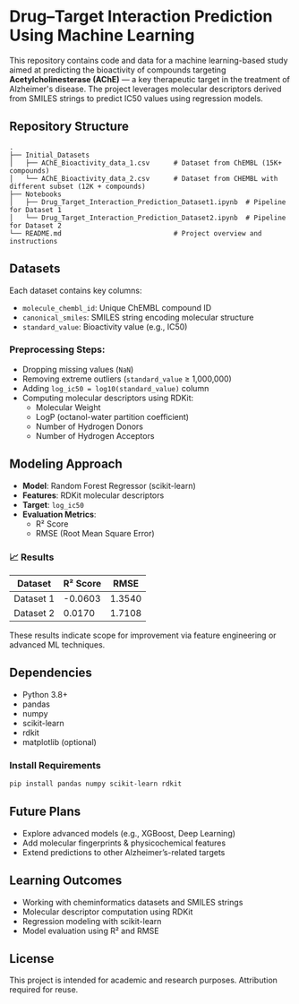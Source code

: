
# Drug–Target Interaction Prediction Using Machine Learning

This repository contains code and data for a machine learning-based study aimed at predicting the bioactivity of compounds targeting **Acetylcholinesterase (AChE)** — a key therapeutic target in the treatment of Alzheimer's disease. The project leverages molecular descriptors derived from SMILES strings to predict IC50 values using regression models.

## Repository Structure

```
.
├── Initial_Datasets
│   ├── AChE_Bioactivity_data_1.csv      # Dataset from ChEMBL (15K+ compounds)
│   └── AChE_Bioactivity_data_2.csv      # Dataset from CHEMBL with different subset (12K + compounds)
├── Notebooks
│   ├── Drug_Target_Interaction_Prediction_Dataset1.ipynb  # Pipeline for Dataset 1
│   └── Drug_Target_Interaction_Prediction_Dataset2.ipynb  # Pipeline for Dataset 2
└── README.md                            # Project overview and instructions
```

## Datasets

Each dataset contains key columns:
- `molecule_chembl_id`: Unique ChEMBL compound ID
- `canonical_smiles`: SMILES string encoding molecular structure
- `standard_value`: Bioactivity value (e.g., IC50)

### Preprocessing Steps:
- Dropping missing values (`NaN`)
- Removing extreme outliers (`standard_value` ≥ 1,000,000)
- Adding `log_ic50 = log10(standard_value)` column
- Computing molecular descriptors using RDKit:
  - Molecular Weight
  - LogP (octanol-water partition coefficient)
  - Number of Hydrogen Donors
  - Number of Hydrogen Acceptors

## Modeling Approach

- **Model**: Random Forest Regressor (scikit-learn)
- **Features**: RDKit molecular descriptors
- **Target**: `log_ic50`
- **Evaluation Metrics**:  
  - R² Score  
  - RMSE (Root Mean Square Error)

### 📈 Results

| Dataset     | R² Score   | RMSE     |
|-------------|------------|----------|
| Dataset 1   | -0.0603    | 1.3540   |
| Dataset 2   |  0.0170    | 1.7108   |

These results indicate scope for improvement via feature engineering or advanced ML techniques.

## Dependencies

- Python 3.8+
- pandas
- numpy
- scikit-learn
- rdkit
- matplotlib (optional)

### Install Requirements

```bash
pip install pandas numpy scikit-learn rdkit
```

## Future Plans

- Explore advanced models (e.g., XGBoost, Deep Learning)
- Add molecular fingerprints & physicochemical features
- Extend predictions to other Alzheimer’s-related targets

## Learning Outcomes

- Working with cheminformatics datasets and SMILES strings
- Molecular descriptor computation using RDKit
- Regression modeling with scikit-learn
- Model evaluation using R² and RMSE

## License

This project is intended for academic and research purposes. Attribution required for reuse.

